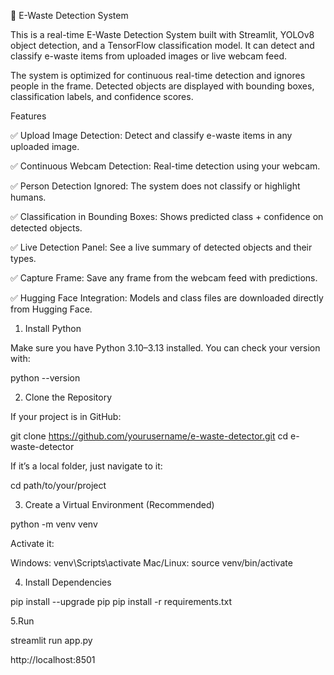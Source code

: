🔋 E-Waste Detection System

This is a real-time E-Waste Detection System built with Streamlit, YOLOv8 object detection, and a TensorFlow classification model. It can detect and classify e-waste items from uploaded images or live webcam feed.

The system is optimized for continuous real-time detection and ignores people in the frame. Detected objects are displayed with bounding boxes, classification labels, and confidence scores.

Features

✅ Upload Image Detection: Detect and classify e-waste items in any uploaded image.

✅ Continuous Webcam Detection: Real-time detection using your webcam.

✅ Person Detection Ignored: The system does not classify or highlight humans.

✅ Classification in Bounding Boxes: Shows predicted class + confidence on detected objects.

✅ Live Detection Panel: See a live summary of detected objects and their types.

✅ Capture Frame: Save any frame from the webcam feed with predictions.

✅ Hugging Face Integration: Models and class files are downloaded directly from Hugging Face.



1. Install Python

Make sure you have Python 3.10–3.13 installed. You can check your version with:

python --version

2. Clone the Repository

If your project is in GitHub:

git clone https://github.com/yourusername/e-waste-detector.git
cd e-waste-detector


If it’s a local folder, just navigate to it:

cd path/to/your/project

3. Create a Virtual Environment (Recommended)

python -m venv venv

Activate it:

Windows:
venv\Scripts\activate
Mac/Linux:
source venv/bin/activate

4. Install Dependencies

pip install --upgrade pip
pip install -r requirements.txt

5.Run

streamlit run app.py

http://localhost:8501




